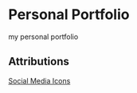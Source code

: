 # Personal Portfolio

my personal portfolio

## Attributions

[Social Media Icons](https://www.npmjs.com/package/react-social-icons)
